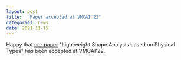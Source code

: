 ```yaml
---
layout: post
title:  "Paper accepted at VMCAI'22"
categories: news
date: 2021-11-15
---
```

Happy that [our paper][nutshell] "Lightweight Shape Analysis based on Physical Types" has been accepted at VMCAI'22. 

[nutshell]: new/publication/1970/01/01/nutshell-vmcai-22.html
